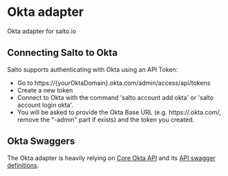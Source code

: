 # Okta adapter

Okta adapter for salto.io

## Connecting Salto to Okta 

Salto supports authenticating with Okta using an API Token:

- Go to https://{yourOktaDomain}.okta.com/admin/access/api/tokens
- Create a new token
- Connect to Okta with the command 'salto account add okta' or 'salto account login okta'.
- You will be asked to provide the Okta Base URL (e.g. https://<something>.okta.com/, remove the "-admin" part if exists) and the token you created.

## Okta Swaggers

The Okta adapter is heavily relying on [Core Okta API](https://developer.okta.com/docs/reference/core-okta-api/) and its [API swagger definitions](https://github.com/okta/okta-management-openapi-spec/blob/master/resources/spec.yaml).
